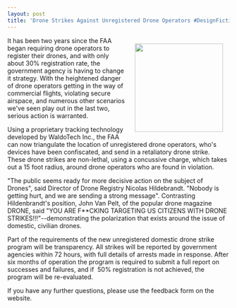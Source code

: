 ```yaml
---
layout: post
title: 'Drone Strikes Against Unregistered Drone Operators #DesignFiction'
---
```

<p><img style="padding: 15px;" src="https://s3.amazonaws.com/kinlane-productions/bw-icons/bw-drone-strike-concussion.png" alt="" width="200" align="right" /></p>
<p>It has been two years since the FAA began requiring drone operators to register their drones, and with only about 30% registration rate, the government agency is having to change it strategy. With the heightened danger of drone operators getting in the way of commercial flights, violating secure airspace, and numerous other scenarios we've seen play out in the last two, serious action is warranted.</p>
<p>Using a proprietary tracking technology developed by WaldoTech Inc., the FAA can now triangulate the location of unregistered drone operators, who's devices have been confiscated, and send in a retaliatory drone strike. These drone strikes are non-lethal, using a concussive charge, which takes out a 15 foot radius, around drone operators who are found in violation.&nbsp;</p>
<p>"The public seems ready for more decisive action on the subject of Drones", said Director of Drone Registry Nicolas Hildebrandt. "Nobody is getting hurt, and we are sending a strong message". Contrasting Hildenbrandt's position, John Van Pelt, of the popular drone magazine DRONE, said "YOU ARE F**CKING TARGETING US CITIZENS WITH DRONE STRIKES!!!"--demonstrating the polarization that exists around the issue of domestic, civilian drones.</p>
<p>Part of the requirements of the new unregistered domestic drone strike program will be transparency. All strikes will be reported by government agencies within 72 hours, with full details of arrests made in response. After six months of operation the program is required to submit a full report on successes and failures, and if &nbsp;50% registration is not achieved, the program will be re-evaluated.</p>
<p>If you have any further questions, please use the feedback form on the website.</p>